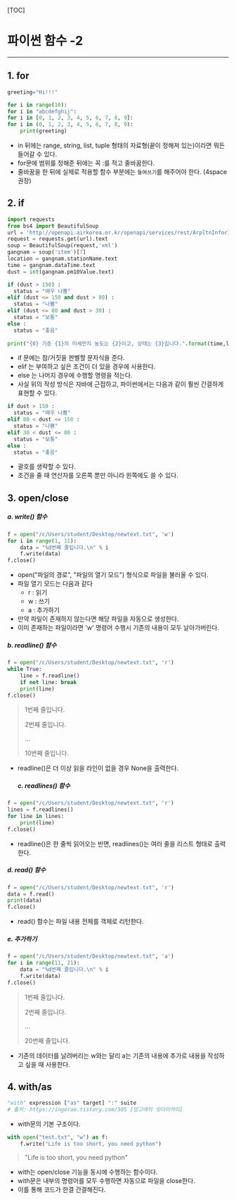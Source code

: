 

[TOC]

# 파이썬 함수 -2

------



## 1. for

```python
greeting="Hi!!!"

for i in range(10):
for i in "abcdefghij":
for i in [0, 1, 2, 3, 4, 5, 6, 7, 8, 9]:
for i in (0, 1, 2, 3, 4, 5, 6, 7, 8, 9):
    print(greeting)
```

- in 뒤에는 range, string, list, tuple 형태의 자료형(끝이 정해져 있는)이라면 뭐든 들어갈 수 있다.
- for문에 범위를 정해준 뒤에는 꼭 :를 적고 줄바꿈한다.
- 줄바꿈을 한 뒤에 실제로 적용할 함수 부분에는 `들여쓰기`를 해주어야 한다. (4space 권장)



## 2. if

```python
import requests
from bs4 import BeautifulSoup
url = 'http://openapi.airkorea.or.kr/openapi/services/rest/ArpltnInforInqireSvc/getCtprvnRltmMesureDnsty?serviceKey=QaGapZXPV5DTM72fy6lrf3hJnrJxhila1UVkPlUCo0N0g0F0RZ9WEngT8RkNjNo4IF%2BikV%2BthQLze39nK4IQjA%3D%3D&numOfRows=10&pageSize=10&pageNo=3&startPage=3&sidoName=%EC%84%9C%EC%9A%B8&ver=1.3'
request = requests.get(url).text
soup = BeautifulSoup(request,'xml')
gangnam = soup('item')[7]
location = gangnam.stationName.text
time = gangnam.dataTime.text
dust = int(gangnam.pm10Value.text)

if (dust > 150) :
  status = "매우 나쁨"
elif (dust <= 150 and dust > 80) :
  status = "나쁨"
elif (dust <= 80 and dust > 30) :
  status = "보통"
else :
  status = "좋음"
  
print("{0} 기준 {1}의 미세먼지 농도는 {2}이고, 상태는 {3}입니다.".format(time,location,dust, status))
```

- if 문에는 참/거짓을 판별할 문자식을 준다.
- elif 는 부여하고 싶은 조건이 더 있을 경우에 사용한다.
- else 는 나머지 경우에 수행할 명령을 적는다.
- 사실 위의 작성 방식은 자바에 근접하고, 파이썬에서는 다음과 같이 훨씬 간결하게 표현할 수 있다.



```python
if dust > 150 :
  status = "매우 나쁨"
elif 80 < dust <= 150 :
  status = "나쁨"
elif 30 < dust <= 80 :
  status = "보통"
else :
  status = "좋음"
```

- 괄호를 생략할 수 있다.
- 조건을 줄 때 연산자를 오른쪽 뿐만 아니라 왼쪽에도 쓸 수 있다.



## 3. open/close

##### 		a. write() 함수

```python
f = open("/c/Users/student/Desktop/newtext.txt", 'w')
for i in range(1, 11):
    data = "%d번째 줄입니다.\n" % i
    f.write(data)
f.close()
```

- open("파일의 경로", "파일의 열기 모드") 형식으로 파일을 불러올 수 있다.
- 파일 열기 모드는 다음과 같다
  - r : 읽기
  - w : 쓰기
  - a : 추가하기
- 만약 파일이 존재하지 않는다면 해당 파일을 자동으로 생성한다.
- 이미 존재하는 파일이라면 'w' 명령어 수행시 기존의 내용이 모두 날아가버린다.



##### 		b. readline() 함수

```python
f = open("/c/Users/student/Desktop/newtext.txt", 'r')
while True:
    line = f.readline()
    if not line: break
    print(line)
f.close()
```

> 1번째 줄입니다.
>
> 2번째 줄입니다.
>
> ...
>
> 10번째 줄입니다.

- readline()은 더 이상 읽을 라인이 없을 경우 None을 출력한다.

  

  ##### 	c. readlines() 함수

```python
f = open("/c/Users/student/Desktop/newtext.txt", 'r')
lines = f.readlines()
for line in lines:
    print(line)
f.close()
```

- readline()은 한 줄씩 읽어오는 반면, readlines()는 여러 줄을 리스트 형태로 출력한다.



##### 		d. read() 함수

```	python
f = open("/c/Users/student/Desktop/newtext.txt", 'r')
data = f.read()
print(data)
f.close()
```

- read() 함수는 파일 내용 전체를 객체로 리턴한다.



##### 	e. 추가하기

```python
f = open("/c/Users/student/Desktop/newtext.txt", 'a')
for i in range(11, 21):
    data = "%d번째 줄입니다.\n" % i
    f.write(data)
f.close()
```

> 1번째 줄입니다.
>
> 2번째 줄입니다.
>
> ...
>
> 20번째 줄입니다.

- 기존의 데이터를 날려버리는 w와는 달리 a는 기존의 내용에 추가로 내용을 작성하고 싶을 때 사용한다.



## 4. with/as

```python
"with" expression ["as" target] ":" suite
# 출처: https://ingorae.tistory.com/505 [잉고래의 잇다이어리]
```

- with문의 기본 구조이다.



```python
with open("test.txt", "w") as f:
    f.write("Life is too short, you need python")
```

> "Life is too short, you need python"	

- with는 open/close 기능을 동시에 수행하는 함수이다.
- with문은 내부의 명령어를 모두 수행하면 자동으로 파일을 close한다.
- 이를 통해 코드가 한결 간결해진다.

